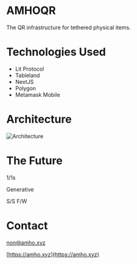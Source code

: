 # AMHOQR 
The QR infrastructure for tethered physical items.

# Technologies Used
- Lit Protocol
- Tableland
- NextJS
- Polygon
- Metamask Mobile

# Architecture
![Architecture](https://user-images.githubusercontent.com/15680299/159852027-a66fe4e2-5db4-4bd9-bca6-ad89eaac51c8.png)


# The Future
1/1s

Generative

S/S F/W

# Contact
non@amho.xyz

[https://amho.xyz](https://amho.xyz)
